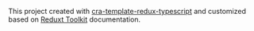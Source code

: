 This project created with [cra-template-redux-typescript](https://github.com/reduxjs/cra-template-redux-typescript) and customized based on [Reduxt Toolkit](https://redux-toolkit.js.org/tutorials/typescript) documentation.
